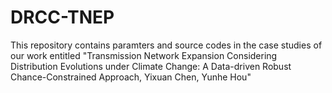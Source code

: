 # DRCC-TNEP

This repository contains paramters and source codes in the case studies of our work entitled 
"Transmission Network Expansion Considering Distribution Evolutions under Climate Change:  A Data-driven Robust Chance-Constrained Approach, Yixuan Chen, Yunhe Hou"
